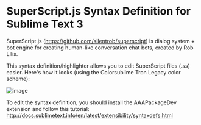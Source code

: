 # SuperScript.js Syntax Definition for Sublime Text 3

SuperScript.js (https://github.com/silentrob/superscript) is dialog system + bot engine for creating human-like conversation chat bots, created by Rob Ellis.

This syntax definition/highlighter allows you to edit SuperScript files (*.ss*) easier. Here's how it looks (using the Colorsublime Tron Legacy color scheme):

![image](https://cloud.githubusercontent.com/assets/867133/7598833/9225cf52-f8d3-11e4-897b-51e72d83816d.png)

To edit the syntax definition, you should install the AAAPackageDev extension and follow this tutorial: http://docs.sublimetext.info/en/latest/extensibility/syntaxdefs.html